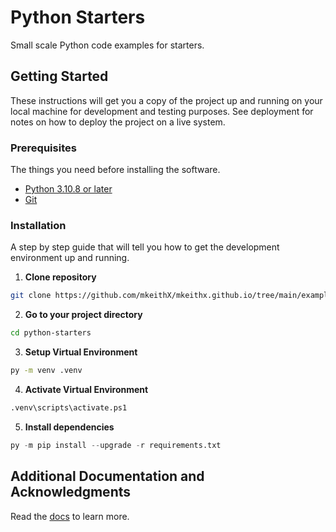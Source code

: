 # Python Starters

Small scale Python code examples for starters.


## Getting Started

These instructions will get you a copy of the project up and running on your local machine for development and testing purposes. See deployment for notes on how to deploy the project on a live system.

### Prerequisites

The things you need before installing the software.

* [Python 3.10.8 or later](https://python.org/downloads)
* [Git](https://git-scm.com/)

### Installation

A step by step guide that will tell you how to get the development environment up and running.

1. **Clone repository**

```bash
git clone https://github.com/mkeithX/mkeithx.github.io/tree/main/examples/python-starters.git
```
2. **Go to your project directory**

```bash
cd python-starters
```

3. **Setup Virtual Environment**


```bash
py -m venv .venv
```

4. **Activate Virtual Environment**

```bash
.venv\scripts\activate.ps1
```

5. **Install dependencies**

```py
py -m pip install --upgrade -r requirements.txt
```



## Additional Documentation and Acknowledgments

Read the [docs]() to learn more.
